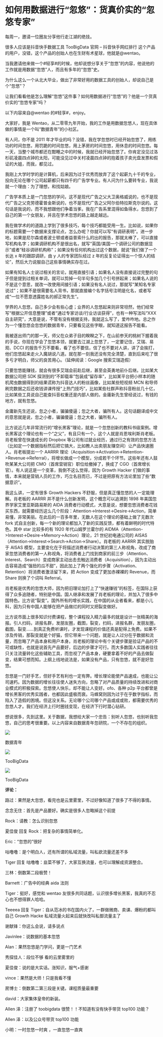 # 如何用数据进行“忽悠”：货真价实的“忽悠专家”

每周一，邀请一位圈友分享他行走江湖的绝技。

很多人应该是抖音快手数据工具 TooBigData 官网 – 抖音快手网红排行 这个产品的用户，没错，这个产品的创始人也在生财有术星球，他就是@wentao。

当我邀请他来做一个#轻享#的时候，他却说想分享关于“忽悠”的内容，他说他的工作就是用数据“忽悠”人，而且有多年的“忽悠”史。

为什么这么一个从北大毕业，做出了非常好用的数据工具的创始人，却说自己是个“忽悠”？

让我们看看他是怎么理解“忽悠”这件事？如何用数据进行“忽悠”的？他是一个货真价实的“忽悠专家”吗？

以下内容来自@wentao 的#轻享#，enjoy。

大家好，我是 Wentao，从二零零九年开始，我的工作是用数据忽悠人，现在具体做的事情是一个叫“数据青年”的小社区。

有人问，你不是 2011 年才毕业的吗？没错，我在学忽悠时已经开始忽悠了，用练功的时间忽悠，用罚跪的时间忽悠，用上茅房的时间忽悠，用休息的时间忽悠。每一天，当整个城市都还在酣睡之中的时候，我就已经开始忽悠了。你肯定没见过洛杉矶凌晨四点钟的太阳，可能没见过中关村凌晨四点钟的抱着孩子卖光盘发票和假证的大姐，而我，都见过。

我刚上大学时学的是计算机，后来因为过于优秀而放弃了这个起薪九十千的专业，投向无论在哪个公司起薪都只有四千的广告学专业。有人问为什么要转专业，我说就一个理由：为了理想，和找姑娘。

广告学本质上是一门忽悠的学问，这不是现代广告之父大卫奥格威说的，也不是现代广告之父克劳德霍普金斯说的，也不是现代广告之父阿尔伯特拉斯克尔说的。这句话是我说的，而不我想跟他们争着当爹。我在广告系里混得如鱼得水，忽悠到了自己的第一个女朋友，并且在学术忽悠的路上越走越远。

我在做学术的的道路上学到了很多技巧，每个技巧都能受用一生。比如说，如果你的标题需要一个数据来支撑论点，怎么办呢？你就可以写“有调研表明”。进一步地，如果是尼尔森或者波士顿或者益普索什么的出的报告，那就太棒了，可以直接写机构名字；如果调研机构不是很出名，就写“英国/美国一个调研公司的数据显示”或者“硅谷调研机构称”；如果没有任何机构出过这个数据，就说“我们做了一个长达 x 年的跟踪调研，由 y 人的专家团队经过 z 年的反复论证得出一个惊人的结论”，然后大力说服自己这些事情确实存在过。

如果有知名人士说过相关的言论，就用直接引语；如果名人没有直接说过完整的句子但是提到过相关单词，就可以剪掉一句半句多加几个引号拼起来；如果名人说的不是这个意思，就改一改使用间接引语；如果没有名人说过，那就写“某知名专家说过”；如果不是很需要名人背书，那就直接编个名字括号注明是化名，或者写成“一位不愿意透露姓名的郝正常先生”。

学界的人忽悠，自己多少会有些心虚；业界的人忽悠起来则非常坦然，他们经常写“根据公开信息整理”或者“通过专家访谈/行业访谈获得”，也有一种写法叫“XXX 自主研究”，大意是说，不管有没有根据支持，我就这么写了，爱咋咋地。总之作为一个懂忽悠会忽悠的数据青年，只要看见这些字眼，就知道这报告不能看。

我被逐出师门的那一天，师父在众弟子目的睽睽之下，在山前参天的桃树下握着我的手说，你现在学会了忽悠本领，就要去江湖上忽悠了，一定要记住，艾瑞、易观、DCCI 的报告千万不要看，看了也不要信，信了也不要对人讲，讲了会挨打，他们忽悠起来走火入魔胡说八道。就在那一刻我还没有完全清楚，直到后来吃了很多亏才明白，师父的良苦用心。（延伸阅读：Google 搜索艾瑞造假）

只要忽悠能赚钱，就会有很多艾瑞会前赴后继，甚至会英勇地前仆后继。比如某大数据公司把 SDK 探测到的“不卸载率”包装成“留存率”，比如某平台把小样本的随机爬虫数据得到的结果谎称为抖音达人的粉丝画像，比如某些短视频 MCN 和导师刷完数据之后还收钱讲课传授“上热门技巧”，比如某些社群声称抖音粉丝几十亿，比如某些工具说自己能查抖音权重还是内部人做的。金庸新先生曾经说过，有钱的地方，就有忽悠。

金庸新先生还说，忽之小者，骗骗傻逼；忽之大者，骗所有人。这句话翻译成中文的意思就是说，忽之小者，骗骗傻逼；忽之大者，骗所有人。

比方说近几年非常流行的“增长黑客”理论，就是一个忽悠创新的教科书级案例。增长黑客这个理论也有一个“之父”，有且只有一个，这个人就是肖恩埃利斯肖老板。肖老板曾在快速成长的 Dropbox 等公司有过就业经历，通过行之有效的忽悠方法（比如定一个数据指标然后把它搞大，比如教人出卖朋友赚空间）让产品快速圈人。肖老板提出一个 AARRR 理论（Acquisition->Activation->Retention->Revenue->Referral），将增长做成一个模型，分成若干个环节。这些年还有人鼓吹某某大公司把 CMO（首席营销官）职位给撤掉了，换成了 CGO（首席增长官）。有人说这是一个变革，我倒不这么觉得，因为 Growth Hacker 们做的事情，本来就是营销人员的工作，巧立名目而已，不过是把原有方法论里加了些“数据意识”。

我这么讲，一定有很多 Growth Hackers 不舒服，但是真正懂忽悠的人一定能理解。肖老板的 AARRR 并不是什么创新发明，这个概念可以追溯到 1898 年美国忽界学家艾里亚斯路易斯的 AIDA 消费者行动模式，大意是说，想要忽悠消费者花钱买东西，就需要经历这么几个阶段：Attention->Interest->Desire->Action，简单易懂，非常美丽。在此后的一百多年里，无数人在这个理论的基础上做了无数次 fork 式自主创新，每一个新的理论都加入了新的实践反馈，都有着鲜明的时代特色。其中 star 比较多的有 1920 年代山姆罗兰霍尔的 AIDMA（Attention->Interest->Desire->Memory->Action）理论，21 世纪初电通公司的 AISAS（Attention->Interest->Search->Action->Share）。肖老板的 AARRR 其实脱胎于 AISAS 模型，主要变化在于将描述消费者行动决策的第三人称视角，改成了商家忽悠消费者的第一人称视角，将消费者上门找到商家的前三步（Attention、Interest、Search）变成商家主动出击去触达消费者（Acquisition），因为主动出击容易造成“强扭的瓜不甜”，因此加上了两个强化的步骤（Activation、Retention）将消费者激活留下来，把 Action 变成了更加赤裸裸的 Revenue，而 Share 则换了个词叫 Referral。

肖老板是优秀的忽悠大师，因为把旧理论加打上了“快速赚钱”的标签，在国际上获得了众多追随者，特别是中国。国人继承和发展了肖老板的理论，并加入了很多中国特色。比方说“裂变”。国外所有的增长实践，在中国的从业者看来，都是小儿科，因为只有中国人能够在把产品做烂的同时又把裂变做好。

比方说市面上很多知识付费课程，整个课程投入精力最多的就是设计一张精美的海报。引人扫码，进报名群，发朋友圈，截图，裂变，扫码，进报名群，发朋友圈，截图，裂变……到真正免费听课时，才发现课程的价值还真是配得上免费。如果不涉及传销，那裂变就是个好猫，但它带来一个问题，就是让人过分在乎数据和流量，而忽略了产品本身和用户本身。肖老板的理论中有个关键步骤是验证产品的不可或缺性，也就是说首先产品要好，后边的步骤才可行。而大多数国人实践者往往只关注流量转化这些辅助工具，而忽视了产品本身，硬要拿着不好的产品去做裂变，结果可想而知。上纲上线地说法是，如果没有产品，只有忽悠，就不是好忽悠。

忽悠是一门好手艺，但好手艺有利也一定有弊。增长理论能使产品速成，也能让公司速朽。因为数据的增长往往使人迷失方向，忽略了对产品质量的持续改进和对商业模式的积极探索。忽悠使人快乐，却不能让人变好。ofo、各种 p2p 平台都曾是增长黑客的优秀实践者，也都因此盛极而衰。马蜂窝则因为过于在乎数字指标，而陷入了造假的困境。但这没关系。无论哪个公司哪个产品或成或败，都需要优秀的忽悠人才。我们在经济上行时圈钱变现，在经济下行时潜心钻研。

想说很多，先到这里。关于数据，我想给大家一个忠告：别听人忽悠，也别听我忽悠，自己的思考很重要。以上内容来自数据青年忽研院，一个不存在的组织。

![](img/b2d1c3f4699fa0ecff3109c7b4c948f6.jpg)

数据青年

![](img/56e7ecb13b69381e78e670bbb4c0a662.jpg)

TooBigData

![](img/3283124463c5573452087fcf0d1b5d98.jpg)

TooBigData

**评论：**

路过：果然是大忽悠，看完也是云里雾里，不过好像知道了很多了不得的事情。

念念无住：首先是产品要好。确实是很多人忽略掉这个前提

Rock：请教：怎么识别忽悠

夏佳俊 回复 Rock：把复杂的事情简单化。

Eric：“忽悠的”很好

咕噜噜：是个明白人，还有所谓的私域流量，叫私欲流量还差不多

Tiger 回复 咕噜噜：韭菜不够了，大家互换流量，也可以理解成资源整合。

三林：倒数第二段极赞！

Barnett：广告中的经典 aida 法则

Tiger：挺好，感觉和 wentao 友很多共同话题，认识很多增长黑客，我真的不忍心也不想得罪人哈哈。

Teeeea 回复 Tiger：自从范冰的书在国内火了，一群做微商、卖课、爆粉的都叫自己 Growth Hacke 私域流量火起来后就快改叫私御流量主了

谢献锋：你这么会说，请多说点

Javinlee：说数据的基本忽悠

Alan：果然忽悠是门学问，更是一门艺术

秀探佳人：段位不够 看的云里雾里的

夏佳俊：说的是大实话。涨知识，服气+感谢

vince：果然是大师！只是我看不懂

房博士：倒数第二第三段是关键。课程质量最重要

david：大家集体皇帝的新装。

Allen 泽：注册了 toobigdata 很赞！！不知道有没有快手带货 top100 功能？

Allen 泽：以及公众号带货 top100 功能

小明：一时忽悠一时爽 ，一直忽悠一直爽